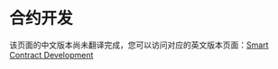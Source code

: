 # 合约开发

该页面的中文版本尚未翻译完成，您可以访问对应的英文版本页面：[Smart Contract Development](https://neow3j.io/#/neo-n3/tutorials_and_examples/various_examples)
